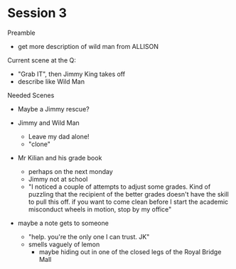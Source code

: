 # Session 3

Preamble
  - get more description of wild man from ALLISON

Current scene at the Q:
  - "Grab IT", then Jimmy King takes off
  - describe like Wild Man



Needed Scenes
  * Maybe a Jimmy rescue?

  * Jimmy and Wild Man
    - Leave my dad alone!
    - "clone"

  * Mr Kilian and his grade book
    - perhaps on the next monday
    - Jimmy not at school
    - "I noticed a couple of attempts to adjust some grades.  Kind
      of puzzling that the recipient of the better grades doesn't
      have the skill to pull this off.  if you want to come clean
      before I start the academic misconduct wheels in motion,
      stop by my office"

  * maybe a note gets to someone
    - "help.  you're the only one I can trust.  JK"
    - smells vaguely of lemon
      - maybe hiding out in one of the closed legs of the Royal Bridge Mall

